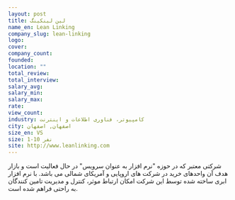 ```yaml
---
layout: post
title: لین لینکینگ
name_en: Lean Linking
company_slug: lean-linking
logo: 
cover: 
company_count:
founded:
location: ""
total_review: 
total_interview: 
salary_avg: 
salary_min: 
salary_max: 
rate: 
view_count: 
industry: کامپیوتر، فناوری اطلاعات و اینترنت
city: اصفهان, اصفهان
size_en: VS
size: 1-10 نفر
site: http://www.leanlinking.com
---
```


شرکتی معتبر که در حوزه "نرم افزار به عنوان سرویس" در حال فعالیت است و بازار هدف آن واحدهای خرید در شرکت های اروپایی و آمریکای شمالی می باشد. با نرم افزار ابری ساخته شده توسط این شرکت امکان ارتباط موثر، کنترل و مدیریت تامین کنندگان به راحتی فراهم شده است.
